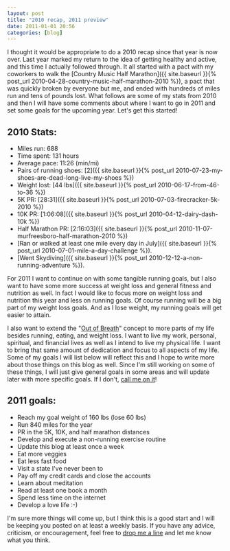 ```yaml
---
layout: post
title: "2010 recap, 2011 preview"
date: 2011-01-01 20:56
categories: [blog]
---
```

I thought it would be appropriate to do a 2010 recap since that year is now over. Last year marked my return to the idea of getting healthy and active, and this time I actually followed through. It all started with a pact with my coworkers to walk the [Country Music Half Marathon]({{ site.baseurl }}{% post_url 2010-04-28-country-music-half-marathon-2010 %}), a pact that was quickly broken by everyone but me, and ended with hundreds of miles run and tens of pounds lost.  What follows are some of my stats from 2010 and then I will have some comments about where I want to go in 2011 and set some goals for the upcoming year. Let's get this started!

## **2010 Stats:**

*   Miles run: 688
*   Time spent: 131 hours
*   Average pace: 11:26 (min/mi)
*   Pairs of running shoes: [2]({{ site.baseurl }}{% post_url 2010-07-23-my-shoes-are-dead-long-live-my-shoes %})
*   Weight lost: [44 lbs]({{ site.baseurl }}{% post_url 2010-06-17-from-46-to-36 %})
*   5K PR: [28:31]({{ site.baseurl }}{% post_url 2010-07-03-firecracker-5k-2010 %})
*   10K PR: [1:06:08]({{ site.baseurl }}{% post_url 2010-04-12-dairy-dash-10k %})
*   Half Marathon PR: [2:16:03]({{ site.baseurl }}{% post_url 2010-11-07-murfreesboro-half-marathon-2010 %})
*   [Ran or walked at least one mile every day in July]({{ site.baseurl }}{% post_url 2010-07-01-mile-a-day-challenge %}).
*   [Went Skydiving]({{ site.baseurl }}{% post_url 2010-12-12-a-non-running-adventure %}).

For 2011 I want to continue on with some tangible running goals, but I also want to have some more success at weight loss and general fitness and nutrition as well.  In fact I would like to focus more on weight loss and nutrition this year and less on running goals.  Of course running will be a big part of my weight loss goals.  And as I lose weight, my running goals will get easier to attain.

I also want to extend the "[Out of Breath](http://outofbreath.org/about/)" concept to more parts of my life besides running, eating, and weight loss. I want to live my work, personal, spiritual, and financial lives as well as I intend to live my physical life.  I want to bring that same amount of dedication and focus to all aspects of my life.  Some of my goals I will list below will reflect this and I hope to write more about those things on this blog as well.  Since I'm still working on some of these things, I will just give general goals in some areas and will update later with more specific goals.  If I don't, [call me on it](http://outofbreath.org/contact/)!

## **2011 goals:**

*   Reach my goal weight of 160 lbs (lose 60 lbs)
*   Run 840 miles for the year
*   PR in the 5K, 10K, and half marathon distances
*   Develop and execute a non-running exercise routine
*   Update this blog at least once a week
*   Eat more veggies
*   Eat less fast food
*   Visit a state I've never been to
*   Pay off my credit cards and close the accounts
*   Learn about meditation
*   Read at least one book a month
*   Spend less time on the internet
*   Develop a love life :-)

I'm sure more things will come up, but I think this is a good start and I will be keeping you posted on at least a weekly basis.  If you have any advice, criticism, or encouragement, feel free to [drop me a line](http://outofbreath.org/contact/) and let me know what you think.


